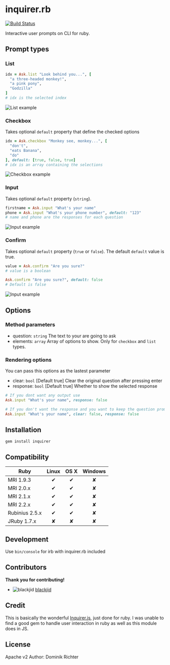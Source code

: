 # inquirer.rb

[![Build Status](https://travis-ci.org/arlimus/inquirer.rb.png)](https://travis-ci.org/arlimus/inquirer.rb)

Interactive user prompts on CLI for ruby.

## Prompt types

### List

```ruby
idx = Ask.list "Look behind you...", [
  "a three-headed monkey!",
  "a pink pony",
  "Godzilla"
]
# idx is the selected index
```

![List example](example/list.png)

### Checkbox

Takes optional `default` property that define the checked options

```ruby
idx = Ask.checkbox "Monkey see, monkey...", [
  "don't",
  "eats Banana",
  "do"
], default: [true, false, true]
# idx is an array containing the selections
```

![Checkbox example](example/checkbox.png)

### Input

Takes optional `default` property (`string`).

```ruby
firstname = Ask.input "What's your name"
phone = Ask.input "What's your phone number", default: "123"
# name and phone are the responses for each question
```

![Input example](example/input.png)

### Confirm

Takes optional `default` property (`true` or `false`). The default `default` value is true.

```ruby
value = Ask.confirm "Are you sure?"
# value is a boolean

Ask.confirm "Are you sure?", default: false
# Default is false
```

![Input example](example/confirm.png)

## Options

### Method parameters

- question: `string` The text to your are going to ask
- elements: `array` Array of options to show. Only for `checkbox` and `list` types.

### Rendering options

You can pass this options as the lastest parameter

- clear: `bool` [Default true] Clear the original question after pressing enter
- response: `bool` [Default true] Whether to show the selected response

```ruby
# If you dont want any output use
Ask.input "What's your name", response: false

# If you don't want the response and you want to keep the question prompt
Ask.input "What's your name", clear: false, response: false
```

## Installation

    gem install inquirer

## Compatibility

|      Ruby      | Linux | OS X | Windows |
|----------------|:-----:|:----:|:-------:|
| MRI 1.9.3      | ✔     | ✔    | ✘       |
| MRI 2.0.x      | ✔     | ✔    | ✘       |
| MRI 2.1.x      | ✔     | ✔    | ✘       |
| MRI 2.2.x      | ✔     | ✔    | ✘       |
| Rubinius 2.5.x | ✔     | ✔    | ✘       |
| JRuby 1.7.x    | ✘     | ✘    | ✘       |

## Development

Use `bin/console` for irb with inquirer.rb included

## Contributors

**Thank you for contributing!**

* ![blackjid](https://avatars1.githubusercontent.com/u/228037?s=16) [blackjid](https://github.com/blackjid)

## Credit

This is basically the wonderful [Inquirer.js](https://github.com/SBoudrias/Inquirer.js), just done for ruby. I was unable to find a good gem to handle user interaction in ruby as well as this module does in JS.

## License

Apache v2
Author: Dominik Richter
